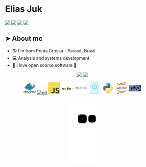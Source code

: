 <!-- **EliasJuk/EliasJuk** is a ✨ _special_ ✨ repository because its `README.md` (this file) appears on your GitHub profile. --> 

# Elias Juk
<a href="https://twitter.com/EliasPJ4"><img src="https://img.shields.io/badge/twitter-219EEB.svg?style=for-the-badge&logo=twitter&logoColor=white"></a>
<a href="https://linkedin.com/in/eliaspjuk"><img src="https://img.shields.io/badge/linkedin-0077B5.svg?style=for-the-badge&logo=linkedin&logoColor=white"></a>
<a href="https://instagram.com/eliasjuk"><img src="https://img.shields.io/badge/instagram-E4405F.svg?style=for-the-badge&logo=instagram&logoColor=white"></a>
<a href="https://codepen.io/eliasjuk"><img src="https://img.shields.io/badge/codepen-1E1F26.svg?style=for-the-badge&logo=codepen&logoColor=white"></a>


## ➤ About me 
- :earth_americas: I'm from Ponta Grossa - Paraná, Brasil
- 💻 Analysis and systems development
- 🖤 I love open source software 🖤

<div align="center">
<img height="180em" src="https://github-readme-stats.vercel.app/api/top-langs/?username=eliasjuk&layout=compact&langs_count=7&theme=dracula"/>
<img height="180em" src="https://github-readme-stats.vercel.app/api?username=eliasjuk&show_icons=true&theme=dracula&include_all_commits=true&count_private=true"/>
</div>

<div align="center"> 
 
<p>
<a href="https://www.docker.com/" target="_blank"><img src="https://raw.githubusercontent.com/devicons/devicon/master/icons/docker/docker-original-wordmark.svg" alt="docker" width="40" height="40"/></a>
<a href="https://git-scm.com/" target="_blank"><img src="https://www.vectorlogo.zone/logos/git-scm/git-scm-icon.svg" alt="git" width="40" height="40"/></a>
<a href="https://developer.mozilla.org/en-US/docs/Web/JavaScript" target="_blank"> <img src="https://raw.githubusercontent.com/devicons/devicon/master/icons/javascript/javascript-original.svg" alt="javascript" width="40" height="40"/></a>
<a href="https://nodejs.org" target="_blank"> <img src="https://raw.githubusercontent.com/devicons/devicon/master/icons/nodejs/nodejs-original-wordmark.svg" alt="nodejs" width="40" height="40"/></a>
<a href="https://expressjs.com" target="_blank"> <img src="https://raw.githubusercontent.com/devicons/devicon/master/icons/express/express-original-wordmark.svg" alt="express" width="40" height="40"/></a>
<a href="https://reactjs.org/" target="_blank"> <img src="https://raw.githubusercontent.com/devicons/devicon/master/icons/react/react-original-wordmark.svg" alt="react" width="40" height="40"/></a>
<a href="https://www.python.org" target="_blank"> <img src="https://raw.githubusercontent.com/devicons/devicon/master/icons/python/python-original.svg" alt="python" width="40" height="40"/></a>
<a href="https://jupyter.org/" target="_blank"> <img src="https://raw.githubusercontent.com/devicons/devicon/master/icons/jupyter/jupyter-original-wordmark.svg" alt="jupyter" width="40" height="40"/></a>
<a href="https://www.php.net/" target="_blank"><img src="https://raw.githubusercontent.com/devicons/devicon/master/icons/php/php-original.svg" alt="php" width="40" height="40"/></a>
</p>

 ##

 ![Snake animation](https://github.com/eliasjuk/eliasjuk/blob/output/github-contribution-grid-snake.svg)
</div> 
